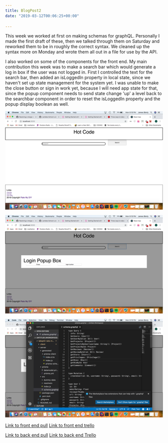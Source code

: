 ```yaml
---
title: BlogPost2
date: "2019-03-12T00:06:25+00:00"

---
```


This week we worked at first on making schemas for graphQL.  Personally I made the first draft of these, then we talked through them on Saturday and reworked them to be in roughly the correct syntax.  We cleaned up the syntax more on Monday and wrote them all out in a file for use by the API.

I also worked on some of the components for the front end.  My main contribution this week was to make a search bar which would generate a log in box if the user was not logged in.  First I controlled the text for the search bar, then added an isLoggedIn property in local state, since we haven't set up state management for the system yet.  I was unable to make the close button or sign in work yet, because I will need app state for that, since the popup component needs to send state change 'up' a level back to the searchbar component in order to reset the isLoggedIn property and the popup display boolean as well.




![week2 screenshot1](../../assets/ss1.png "week2 screenshot1")

![week2 screenshot2](../../assets/ss2.png "week2 screenshot1")

![week2 screenshot3](../../assets/ss3.png "week2 screenshot1")

[Link to front end pull](https://github.com/Lambda-School-Labs/labspt2-rate-my-diy/pull/12)
[Link to front end trello](https://trello.com/c/yILIZR27/36-components)

[Link to back end pull](https://github.com/Lambda-School-Labs/labspt2-rate-my-diy/commit/6183808462eef7dadf18c7ab43e873182a1ab3dd)
[Link to back end Trello](https://trello.com/c/bjizP7Jz/22-schema-define-schema-types)